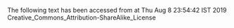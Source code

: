The following text has been accessed from at Thu Aug 8 23:54:42 IST 2019
Creative_Commons_Attribution-ShareAlike_License
